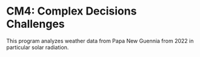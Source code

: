 # CM4: Complex Decisions Challenges

This program analyzes weather data from Papa New Guennia from 2022 in particular solar radiation.
